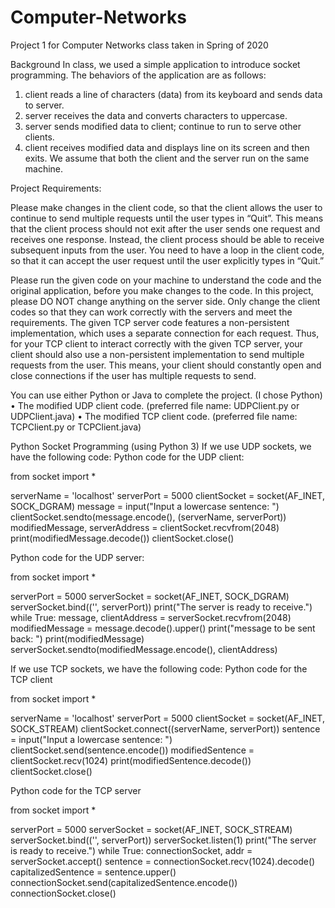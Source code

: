 # Computer-Networks
Project 1 for Computer Networks class taken in Spring of 2020

Background
In class, we used a simple application to introduce socket programming. The behaviors of the application are as follows:
1. client reads a line of characters (data) from its keyboard and sends data to server.
2. server receives the data and converts characters to uppercase.
3. server sends modified data to client; continue to run to serve other clients.
4. client receives modified data and displays line on its screen and then exits.
We assume that both the client and the server run on the same machine.

Project Requirements:

Please make changes in the client code, so that the client allows the user to continue to send multiple requests until the user types in “Quit”. This means that the client process should not exit after the user sends one request and receives one response. Instead, the client process should be able to receive subsequent inputs from the user. You need to have a loop in the client code, so that it can accept the user request until the user explicitly types in “Quit.”

Please run the given code on your machine to understand the code and the original application, before you make changes to the code. In this project, please DO NOT change anything on the server side. Only change the client codes so that they can work correctly with the servers and meet the requirements. The given TCP server code features a non-persistent implementation, which uses a separate connection for each request. Thus, for your TCP client to interact correctly with the given TCP server, your client should also use a non-persistent implementation to send multiple requests from the user. This means, your client should constantly open and close connections if the user has multiple requests to send.

You can use either Python or Java to complete the project. (I chose Python)
•	The modified UDP client code. (preferred file name: UDPClient.py or UDPClient.java)
•	The modified TCP client code. (preferred file name: TCPClient.py or TCPClient.java)

Python Socket Programming (using Python 3)
If we use UDP sockets, we have the following code:
Python code for the UDP client:

  from socket import *

  serverName = 'localhost'
  serverPort = 5000
  clientSocket = socket(AF_INET, SOCK_DGRAM)
  message = input("Input a lowercase sentence: ")
  clientSocket.sendto(message.encode(), (serverName, serverPort))
  modifiedMessage, serverAddress = clientSocket.recvfrom(2048)
  print(modifiedMessage.decode())
  clientSocket.close()

Python code for the UDP server:

  from socket import *

  serverPort = 5000
  serverSocket = socket(AF_INET, SOCK_DGRAM)
  serverSocket.bind(('', serverPort))
  print("The server is ready to receive.")
  while True:
     message, clientAddress = serverSocket.recvfrom(2048)
     modifiedMessage = message.decode().upper()
     print("message to be sent back: ")
     print(modifiedMessage)
  serverSocket.sendto(modifiedMessage.encode(), clientAddress)
  
If we use TCP sockets, we have the following code:
Python code for the TCP client

  from socket import *

  serverName = 'localhost'
  serverPort = 5000
  clientSocket = socket(AF_INET, SOCK_STREAM)
  clientSocket.connect((serverName, serverPort))
  sentence = input("Input a lowercase sentence: ")
  clientSocket.send(sentence.encode())
  modifiedSentence = clientSocket.recv(1024)
  print(modifiedSentence.decode())
  clientSocket.close()
  
Python code for the TCP server

  from socket import *

  serverPort = 5000
  serverSocket = socket(AF_INET, SOCK_STREAM)
  serverSocket.bind(('', serverPort))
  serverSocket.listen(1)
  print("The server is ready to receive.")
  while True:
      connectionSocket, addr = serverSocket.accept()
      sentence = connectionSocket.recv(1024).decode()
      capitalizedSentence = sentence.upper()
      connectionSocket.send(capitalizedSentence.encode())
      connectionSocket.close()
